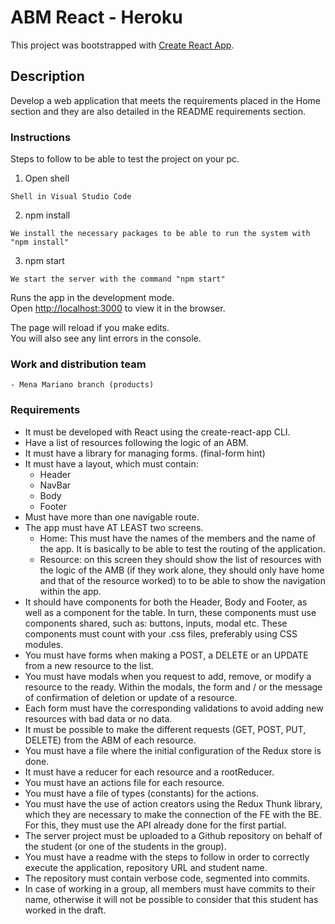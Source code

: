 # ABM React - Heroku

This project was bootstrapped with [Create React App](https://github.com/facebook/create-react-app).

## Description

Develop a web application that meets the requirements placed in the Home section and they are also detailed in the README requirements section.

### Instructions

Steps to follow to be able to test the project on your pc.

1. Open shell

```
Shell in Visual Studio Code
```

2. npm install

```
We install the necessary packages to be able to run the system with "npm install"
```

3. npm start

```
We start the server with the command "npm start"
```

Runs the app in the development mode.\
Open [http://localhost:3000](http://localhost:3000) to view it in the browser.

The page will reload if you make edits.\
You will also see any lint errors in the console.

### Work and distribution team

```
- Mena Mariano branch (products)

```
### Requirements

- It must be developed with React using the create-react-app CLI.
- Have a list of resources following the logic of an ABM.
- It must have a library for managing forms. (final-form hint)
- It must have a layout, which must contain:
  - Header
  - NavBar
  - Body
  - Footer
- Must have more than one navigable route.
- The app must have AT LEAST two screens.
  - Home: This must have the names of the members and the name of the
              app. It is basically to be able to test the routing of the
              application.
  - Resource: on this screen they should show the list of resources
              with the logic of the AMB (if they work alone, they should only
              have home and that of the resource worked) to to be able to show
              the navigation within the app.
- It should have components for both the Header, Body and Footer, as
          well as a component for the table. In turn, these components must use
          components shared, such as: buttons, inputs, modal etc. These
          components must count with your .css files, preferably using CSS
          modules.
- You must have forms when making a POST, a DELETE or an UPDATE from a
          new resource to the list.
- You must have modals when you request to add, remove, or modify a
          resource to the ready. Within the modals, the form and / or the
          message of confirmation of deletion or update of a resource.
- Each form must have the corresponding validations to avoid adding new resources with bad data or no data.
- It must be possible to make the different requests (GET, POST, PUT, DELETE) from the ABM of each resource.
- You must have a file where the initial configuration of the Redux store is done.
- It must have a reducer for each resource and a rootReducer.
- You must have an actions file for each resource.
- You must have a file of types (constants) for the actions.
- You must have the use of action creators using the Redux Thunk
          library, which they are necessary to make the connection of the FE
          with the BE. For this, they must use the API already done for the
          first partial.
- The server project must be uploaded to a Github repository on behalf
          of the student (or one of the students in the group).
- You must have a readme with the steps to follow in order to correctly
          execute the application, repository URL and student name.
- The repository must contain verbose code, segmented into commits.
- In case of working in a group, all members must have commits to their
          name, otherwise it will not be possible to consider that this student
          has worked in the draft.       
